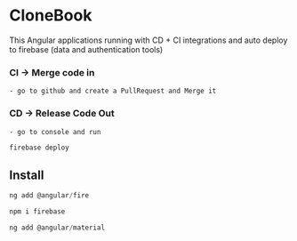 # CloneBook

This Angular applications running with CD + CI integrations and auto deploy to firebase (data and authentication tools)

### CI -> Merge code in

    - go to github and create a PullRequest and Merge it

### CD -> Release Code Out

    - go to console and run

```js
firebase deploy

```

## Install

```js
ng add @angular/fire

npm i firebase

ng add @angular/material

```

